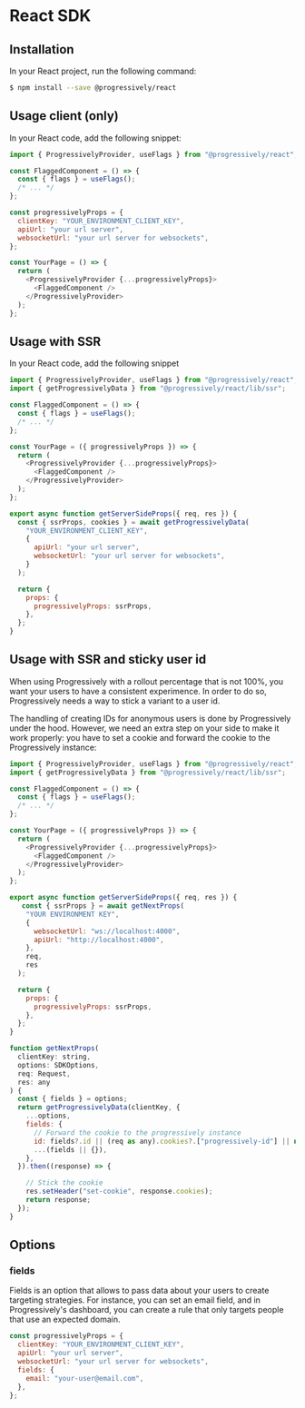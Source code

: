 # React SDK

## Installation

In your React project, run the following command:

```bash
$ npm install --save @progressively/react
```

## Usage client (only)

In your React code, add the following snippet:

```javascript
import { ProgressivelyProvider, useFlags } from "@progressively/react";

const FlaggedComponent = () => {
  const { flags } = useFlags();
  /* ... */
};

const progressivelyProps = {
  clientKey: "YOUR_ENVIRONMENT_CLIENT_KEY",
  apiUrl: "your url server",
  websocketUrl: "your url server for websockets",
};

const YourPage = () => {
  return (
    <ProgressivelyProvider {...progressivelyProps}>
      <FlaggedComponent />
    </ProgressivelyProvider>
  );
};
```

## Usage with SSR

In your React code, add the following snippet

```javascript
import { ProgressivelyProvider, useFlags } from "@progressively/react";
import { getProgressivelyData } from "@progressively/react/lib/ssr";

const FlaggedComponent = () => {
  const { flags } = useFlags();
  /* ... */
};

const YourPage = ({ progressivelyProps }) => {
  return (
    <ProgressivelyProvider {...progressivelyProps}>
      <FlaggedComponent />
    </ProgressivelyProvider>
  );
};

export async function getServerSideProps({ req, res }) {
  const { ssrProps, cookies } = await getProgressivelyData(
    "YOUR_ENVIRONMENT_CLIENT_KEY",
    {
      apiUrl: "your url server",
      websocketUrl: "your url server for websockets",
    }
  );

  return {
    props: {
      progressivelyProps: ssrProps,
    },
  };
}
```

## Usage with SSR and sticky user id

When using Progressively with a rollout percentage that is not 100%, you want your users to have a consistent experimence. In order to do so, Progressively needs a way to stick a variant to a user id.

The handling of creating IDs for anonymous users is done by Progressively under the hood. However, we need an extra step on your side to make it work properly: you have to set a cookie and forward the cookie to the Progressively instance:

```javascript
import { ProgressivelyProvider, useFlags } from "@progressively/react";
import { getProgressivelyData } from "@progressively/react/lib/ssr";

const FlaggedComponent = () => {
  const { flags } = useFlags();
  /* ... */
};

const YourPage = ({ progressivelyProps }) => {
  return (
    <ProgressivelyProvider {...progressivelyProps}>
      <FlaggedComponent />
    </ProgressivelyProvider>
  );
};

export async function getServerSideProps({ req, res }) {
   const { ssrProps } = await getNextProps(
    "YOUR ENVIRONMENT KEY",
    {
      websocketUrl: "ws://localhost:4000",
      apiUrl: "http://localhost:4000",
    },
    req,
    res
  );

  return {
    props: {
      progressivelyProps: ssrProps,
    },
  };
}

function getNextProps(
  clientKey: string,
  options: SDKOptions,
  req: Request,
  res: any
) {
  const { fields } = options;
  return getProgressivelyData(clientKey, {
    ...options,
    fields: {
      // Forward the cookie to the progressively instance
      id: fields?.id || (req as any).cookies?.["progressively-id"] || null,
      ...(fields || {}),
    },
  }).then((response) => {

    // Stick the cookie
    res.setHeader("set-cookie", response.cookies);
    return response;
  });
}

```

## Options

### fields

Fields is an option that allows to pass data about your users to create targeting strategies. For instance, you can set an email field, and in Progressively's dashboard, you can create a rule that only targets people that use an expected domain.

```javascript
const progressivelyProps = {
  clientKey: "YOUR_ENVIRONMENT_CLIENT_KEY",
  apiUrl: "your url server",
  websocketUrl: "your url server for websockets",
  fields: {
    email: "your-user@email.com",
  },
};
```
